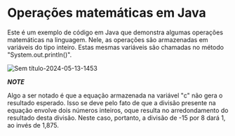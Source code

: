 Operações matemáticas em Java
==============

Este é um exemplo de código em Java que demonstra algumas operações matemáticas na linguagem. Nele, as operações são armazenadas em variáveis do tipo inteiro. Estas mesmas variáveis são chamadas no método "System.out.println()".

![Sem título-2024-05-13-1453](https://github.com/user-attachments/assets/c56ad178-87ae-4dbf-a666-bf61af999608)

***NOTE***

Algo a ser notado é que a equação armazenada na variável "c" não gera o resultado esperado. Isso se deve pelo fato de que a divisão presente na equação envolve dois números inteiros, oque resulta no arredondamento do resultado desta divisão.
Neste caso, portanto, a divisão de -15 por 8 dará 1, ao invés de 1,875.
